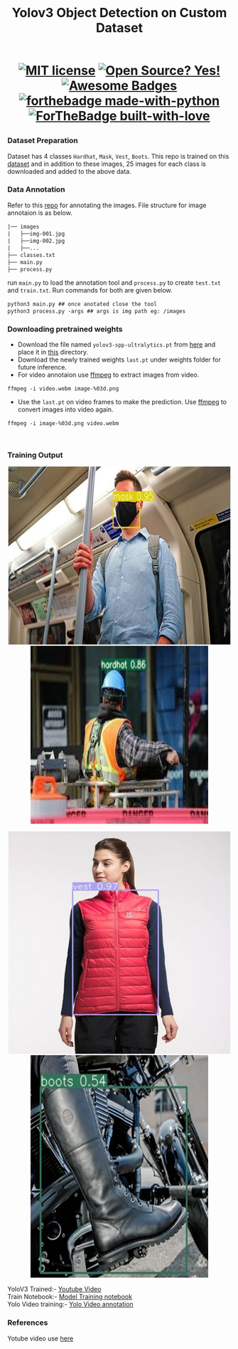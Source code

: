 <br/>
<h1 align="center">Yolov3 Object Detection on Custom Dataset
<br/>
<!-- toc -->
    <br>

[![MIT license](https://img.shields.io/badge/License-MIT-blue.svg)](https://lbesson.mit-license.org/)
[![Open Source? Yes!](https://badgen.net/badge/Open%20Source%20%3F/Yes%21/blue?icon=github)](https://github.com/RajamannarAanjaram/badges/)
[![Awesome Badges](https://img.shields.io/badge/badges-awesome-green.svg)](https://github.com/RajamannarAanjaram/badges)
    <br>
[![forthebadge made-with-python](http://ForTheBadge.com/images/badges/made-with-python.svg)](https://www.python.org/)
[![ForTheBadge built-with-love](http://ForTheBadge.com/images/badges/built-with-love.svg)](https://GitHub.com/RajamannarAanjaram/)

### Dataset Preparation
    
Dataset has 4 classes `Hardhat`, `Mask`, `Vest`, `Boots`. This repo is trained on this [dataset](https://drive.google.com/file/d/1sVSAJgmOhZk6UG7EzmlRjXfkzPxmpmLy/view?usp=sharing) and in addition to these images, 25 images for each class is downloaded and added to the above data.
    
### Data Annotation
Refer to this [repo](https://github.com/miki998/YoloV3_Annotation_Tool) for annotating the images. File structure for image annotaion is as below.
    

    |── images
    |   ├──img-001.jpg
    |   ├──img-002.jpg
    |   ├──...
    ├── classes.txt
    ├── main.py
    ├── process.py
    
run `main.py` to load the annotation tool and `process.py` to create `test.txt` and `train.txt`. Run commands for both are given below.
    

    python3 main.py ## once anotated close the tool
    python3 process.py -args ## args is img path eg: /images


### Downloading pretrained weights
   - Download the file named `yolov3-spp-ultralytics.pt` from [here](https://drive.google.com/open?id=1LezFG5g3BCW6iYaV89B2i64cqEUZD7e0) and place it in [this](YoloV3/weights) directory.<br/>
   - Download the newly trained weights `last.pt` under weights folder for future inference. 
   - For video annotaion use [ffmpeg](https://en.wikibooks.org/wiki/FFMPEG_An_Intermediate_Guide/image_sequence) to extract images from video.<br/>
    
    ffmpeg -i video.webm image-%03d.png

   -  Use the `last.pt` on video frames to make the prediction. Use [ffmpeg](https://en.wikibooks.org/wiki/FFMPEG_An_Intermediate_Guide/image_sequence) to convert images into video again.<br/>
    
    
    ffmpeg -i image-%03d.png video.webm
    
    
<br/>
    
### Training Output
    
<p align="center">
  <img width="500" height="400" src="./images/out1.jpg">
  <img width="400" height="400" src="./images/out2.jpg">
<p/>
<!-- <p align="center">
  <img width="500" height="500" src="./images/out2.jpg">
<p/> -->
<p align="center">
  <img width="500" height="500" src="./images/out3.jpg">
  <img width="400" height="500" src="./images/out4.jpg">
<p/>
<!-- <p align="center">
  <img width="500" height="500" src="./images/out4.jpg">
</p> -->
    
YoloV3 Trained:- [Youtube Video](https://youtu.be/yznqO0pYEYY) <br/>
Train Notebook:- [Model Training notebook](./CustomYolo.ipynb)<br/>
Yolo Video training:- [Yolo Video annotation](./YoloVideoPrediction.ipynb)

    
### References
Yotube video use [here](https://www.youtube.com/watch?v=Nap8t4s0UjQ)
